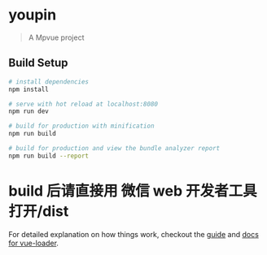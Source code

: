 # youpin

> A Mpvue project

## Build Setup

``` bash
# install dependencies
npm install

# serve with hot reload at localhost:8080
npm run dev

# build for production with minification
npm run build

# build for production and view the bundle analyzer report
npm run build --report
```

# build 后请直接用 微信 web 开发者工具 打开/dist

For detailed explanation on how things work, checkout the [guide](http://vuejs-templates.github.io/webpack/) and [docs for vue-loader](http://vuejs.github.io/vue-loader).
